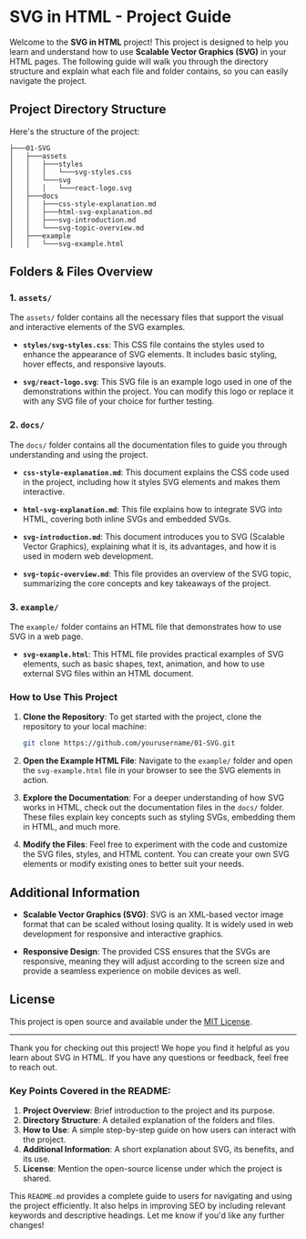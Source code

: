 # SVG in HTML - Project Guide

Welcome to the **SVG in HTML** project! This project is designed to help you learn and understand how to use **Scalable Vector Graphics (SVG)** in your HTML pages. The following guide will walk you through the directory structure and explain what each file and folder contains, so you can easily navigate the project.

## Project Directory Structure

Here's the structure of the project:

```
├───01-SVG
│   ├───assets
│   │   ├───styles
│   │   │   └───svg-styles.css
│   │   └───svg
│   │   │   └───react-logo.svg
│   ├───docs
│   │   ├───css-style-explanation.md
│   │   ├───html-svg-explanation.md
│   │   ├───svg-introduction.md
│   │   └───svg-topic-overview.md
│   ├───example
│   │   └───svg-example.html
```

## Folders & Files Overview

### 1. `assets/`
The `assets/` folder contains all the necessary files that support the visual and interactive elements of the SVG examples.

- **`styles/svg-styles.css`**: This CSS file contains the styles used to enhance the appearance of SVG elements. It includes basic styling, hover effects, and responsive layouts.
  
- **`svg/react-logo.svg`**: This SVG file is an example logo used in one of the demonstrations within the project. You can modify this logo or replace it with any SVG file of your choice for further testing.

### 2. `docs/`
The `docs/` folder contains all the documentation files to guide you through understanding and using the project.

- **`css-style-explanation.md`**: This document explains the CSS code used in the project, including how it styles SVG elements and makes them interactive.

- **`html-svg-explanation.md`**: This file explains how to integrate SVG into HTML, covering both inline SVGs and embedded SVGs.

- **`svg-introduction.md`**: This document introduces you to SVG (Scalable Vector Graphics), explaining what it is, its advantages, and how it is used in modern web development.

- **`svg-topic-overview.md`**: This file provides an overview of the SVG topic, summarizing the core concepts and key takeaways of the project.

### 3. `example/`
The `example/` folder contains an HTML file that demonstrates how to use SVG in a web page.

- **`svg-example.html`**: This HTML file provides practical examples of SVG elements, such as basic shapes, text, animation, and how to use external SVG files within an HTML document.

### How to Use This Project

1. **Clone the Repository**:
   To get started with the project, clone the repository to your local machine:

   ```bash
   git clone https://github.com/yourusername/01-SVG.git
   ```

2. **Open the Example HTML File**:
   Navigate to the `example/` folder and open the `svg-example.html` file in your browser to see the SVG elements in action.

3. **Explore the Documentation**:
   For a deeper understanding of how SVG works in HTML, check out the documentation files in the `docs/` folder. These files explain key concepts such as styling SVGs, embedding them in HTML, and much more.

4. **Modify the Files**:
   Feel free to experiment with the code and customize the SVG files, styles, and HTML content. You can create your own SVG elements or modify existing ones to better suit your needs.

## Additional Information

- **Scalable Vector Graphics (SVG)**: SVG is an XML-based vector image format that can be scaled without losing quality. It is widely used in web development for responsive and interactive graphics.
  
- **Responsive Design**: The provided CSS ensures that the SVGs are responsive, meaning they will adjust according to the screen size and provide a seamless experience on mobile devices as well.

## License

This project is open source and available under the [MIT License](LICENSE).

---

Thank you for checking out this project! We hope you find it helpful as you learn about SVG in HTML. If you have any questions or feedback, feel free to reach out.

### Key Points Covered in the README:
1. **Project Overview**: Brief introduction to the project and its purpose.
2. **Directory Structure**: A detailed explanation of the folders and files.
3. **How to Use**: A simple step-by-step guide on how users can interact with the project.
4. **Additional Information**: A short explanation about SVG, its benefits, and its use.
5. **License**: Mention the open-source license under which the project is shared.

This `README.md` provides a complete guide to users for navigating and using the project efficiently. It also helps in improving SEO by including relevant keywords and descriptive headings. Let me know if you'd like any further changes!